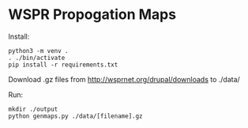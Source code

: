 WSPR Propogation Maps
=====================

Install:
~~~
python3 -m venv .
. ./bin/activate
pip install -r requirements.txt
~~~

Download .gz files from http://wsprnet.org/drupal/downloads to ./data/

Run:
~~~
mkdir ./output
python genmaps.py ./data/[filename].gz
~~~
